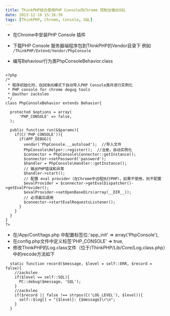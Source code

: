 ```yaml
---
title: ThinkPHP结合使用PHP Console向Chrome 控制台输出SQL
date: 2013-12-16 15:16:39
tags: [ThinkPHP, Chrome, Console, SQL]
---
```


+ 在Chrome中安装PHP Console 插件
+ 下载PHP Console 服务器端程序包到ThinkPHP的Vendor目录下
例如 `/ThinkPHP/Extend/Vendor/PhpConsole`

+ 编写Behaviour行为类PhpConsoleBehavior.class

```

<?php
/*
 * 程序初始化时，在DEBUG模式下自动导入PHP Console类并进行实例化
 * PHP console for chrome degug tools
 * @author zacksleo
 */
class PhpConsoleBehavior extends Behavior{

  protected $options = array(
      'PHP_CONSOLE' => false,
  );

  public function run(&$params){
    if(C('PHP_CONSOLE')){
      if(APP_DEBUG){
        vendor('PhpConsole.__autoload');  //导入文件
        PhpConsole\Helper::register();  //注册，自动实例化
        $connector = PhpConsole\Connector::getInstance();
        $connector->setPassword('password');
        $handler = PhpConsole\Handler::getInstance();
        // 输出PHP错误和异常            
        $handler->start(); 
        // 配置 eval provider（在Chrome中远程执行PHP），如果不使用，则不配置
        $evalProvider = $connector->getEvalDispatcher()->getEvalProvider();
        $evalProvider->setOpenBaseDirs(array(__DIR__)); 
        // 必须最后调用
        $connector->startEvalRequestsListener(); 
      }
    }
  }
}
?>         
```
              
+ 在/App/Conf/tags.php 中配置标签位:'app_init' => array('PhpConsole'),
+ 在config.php文件中定义标签'PHP_CONSOLE' => true,
+ 修改ThinkPHP的Log.class文件（位于/ThinkPHP/Lib/Core/Log.class.php）中的recode方法如下

```       
  static function record($message, $level = self::ERR, $record = false){
    //zacksleo   
    if($level == self::SQL){
      PC::debug($message, 'SQL');
    }
    //zacksleo
    if($record || false !== strpos(C('LOG_LEVEL'), $level)){
      self::$log[] = "{$level}: {$message}\r\n";
    }
  }
    
```